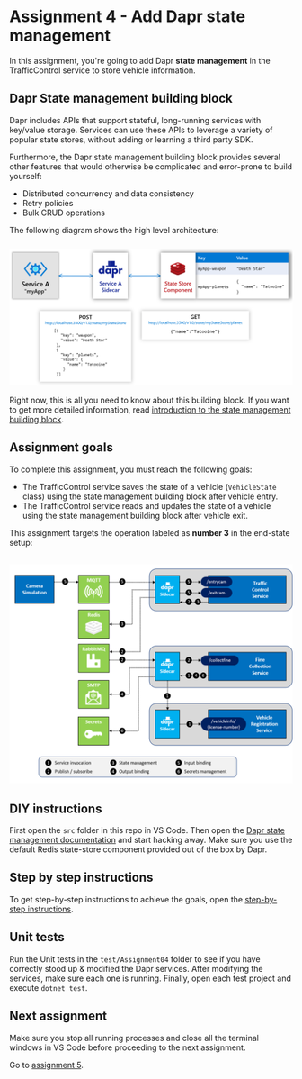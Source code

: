 # Assignment 4 - Add Dapr state management

In this assignment, you're going to add Dapr **state management** in the TrafficControl service to store vehicle information.

## Dapr State management building block

Dapr includes APIs that support stateful, long-running services with key/value storage. Services can use these APIs to leverage a variety of popular state stores, without adding or learning a third party SDK.

Furthermore, the Dapr state management building block provides several other features that would otherwise be complicated and error-prone to build yourself:

- Distributed concurrency and data consistency
- Retry policies
- Bulk CRUD operations

The following diagram shows the high level architecture:

<img src="img/state_management.png" style="zoom: 50%;;padding-top: 25px;" />

Right now, this is all you need to know about this building block. If you want to get more detailed information, read [introduction to the state management building block](https://docs.dapr.io/developing-applications/building-blocks/state-management/).

## Assignment goals

To complete this assignment, you must reach the following goals:

- The TrafficControl service saves the state of a vehicle (`VehicleState` class) using the state management building block after vehicle entry.
- The TrafficControl service reads and updates the state of a vehicle using the state management building block after vehicle exit.

This assignment targets the operation labeled as **number 3** in the end-state setup:

<img src="../img/dapr-setup.png" style="zoom: 67%;;padding-top: 25px;" />

## DIY instructions

First open the `src` folder in this repo in VS Code. Then open the [Dapr state management documentation](https://docs.dapr.io/developing-applications/building-blocks/state-management/) and start hacking away. Make sure you use the default Redis state-store component provided out of the box by Dapr.

## Step by step instructions

To get step-by-step instructions to achieve the goals, open the [step-by-step instructions](step-by-step.md).

## Unit tests

Run the Unit tests in the `test/Assignment04` folder to see if you have correctly stood up & modified the Dapr services. After modifying the services, make sure each one is 
running. Finally, open each test project and execute `dotnet test`.

## Next assignment

Make sure you stop all running processes and close all the terminal windows in VS Code before proceeding to the next assignment.

Go to [assignment 5](../Assignment05/README.md).
